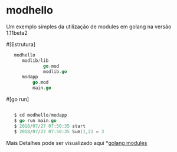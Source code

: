 # modhello

Um exemplo simples da utilização de modules em golang na versão 1.11beta2

#[Estrutura]

```go
   modhello
      modlib/lib
              go.mod
              modlib.go
      modapp
          go.mod
          main.go
```
#[go run]
```go

   $ cd modhello/modapp
   $ go run main.go
   $ 2018/07/27 07:50:35 start
   $ 2018/07/27 07:50:35 Sum(1,2) = 3

```

Mais Detalhes pode ser visualizado aqui *[golang modules](https://github.com/golang/go/wiki/Modules)
